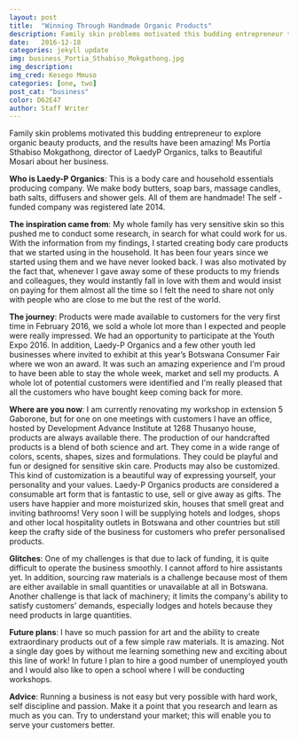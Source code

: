 ```yaml
---
layout: post
title:  "Winning Through Handmade Organic Products"
description: Family skin problems motivated this budding entrepreneur to explore organic beauty products, and the results have been amazing! Ms Portia Sthabiso Mokgathong, director of LaedyP Organics, talks to Beautiful Mosari about her business.
date:   2016-12-18
categories: jekyll update
img: business_Portia_Sthabiso_Mokgathong.jpg
img_description:
img_cred: Kesego Mmuso
categories: [one, two]
post_cat: "business"
color: D62E47
author: Staff Writer
---
```

Family skin problems motivated this budding entrepreneur to explore organic beauty products, and the results have been amazing! Ms Portia Sthabiso Mokgathong, director of LaedyP Organics, talks to Beautiful Mosari about her business.

**Who is Laedy-P Organics**: This is a body care and household essentials producing company. We make body butters, soap bars, massage candles, bath salts, diffusers and shower gels. All of them are handmade! The self -funded company was registered late 2014.

**The inspiration came from**: My whole family has very sensitive skin so this pushed me to conduct some research, in search for what could work for us. With the information from my findings, I started creating body care products that we started using in the household. It has been four years since we started using them and we have never looked back. I was also motivated by the fact that, whenever I gave away some of these products to my friends and colleagues, they would instantly fall in love with them and would insist on paying for them almost all the time so I felt the need to share not only with people who are close to me but the rest of the world. 

**The journey**: Products were made available to customers for the very first time in February 2016, we sold a whole lot more than I expected and people were really impressed.  We had an opportunity to participate at the Youth Expo 2016. In addition, Laedy-P Organics and a few other youth led businesses where invited to exhibit at this year’s Botswana Consumer Fair where we won an award. It was such an amazing experience and I'm proud to have been able to stay the whole week, market and sell my products. A whole lot of potential customers were identified and I'm really pleased that all the customers who have bought keep coming back for more.

**Where are you now**: I am currently renovating my workshop in extension 5 Gaborone, but for one on one meetings with customers l have an office, hosted by  Development Advance Institute at 1268 Thusanyo house, products are always  available there. The production of our handcrafted products is a blend of both science and art. They come in a wide range of colors, scents, shapes, sizes and formulations. They could be playful and fun or designed for sensitive skin care. Products may also be customized. This kind of customization is a beautiful way of expressing yourself, your personality and your values. Laedy-P Organics products are considered a consumable art form that is fantastic to use, sell or give away as gifts. The users have happier and more moisturized skin, houses that smell great and inviting bathrooms! Very soon I will be supplying hotels and lodges, shops and other local hospitality outlets in Botswana and other countries but still keep the crafty side of the business for customers who prefer personalised products.

**Glitches**: One of my challenges is that due to lack of funding, it is quite difficult to operate the business smoothly. I cannot afford to hire assistants yet. In addition, sourcing raw materials is a challenge because most of them are either available in small quantities or unavailable at all in Botswana. Another challenge is that lack of machinery; it limits the company's ability to satisfy customers' demands, especially lodges and hotels because they need products in large quantities.

**Future plans**: I have so much passion for art and the ability to create extraordinary products out of a few simple raw materials. It is amazing. Not a single day goes by without me learning something new and exciting about this line of work! In future I plan to hire a good number of unemployed youth and I would also like to open a school where I will be conducting workshops.

**Advice**: Running a business is not easy but very possible with hard work, self discipline and passion. Make it a point that you research and learn as much as you can. Try to understand your market; this will enable you to serve your customers better. 